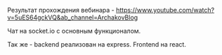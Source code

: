 Результат прохождения вебинара - https://www.youtube.com/watch?v=5uES64gckVQ&ab_channel=ArchakovBlog

Чат на socket.io с основным функционалом.

Так же - backend реализован на express. Frontend на react.
